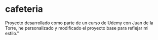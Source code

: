 # cafeteria
Proyecto  desarrollado como parte de un curso de Udemy con Juan de la Torre,  he personalizado y modificado el proyecto base para reflejar mi estilo."
